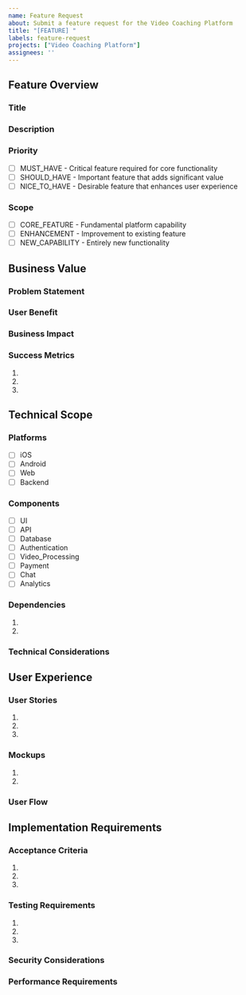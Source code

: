 ```yaml
---
name: Feature Request
about: Submit a feature request for the Video Coaching Platform
title: "[FEATURE] "
labels: feature-request
projects: ["Video Coaching Platform"]
assignees: ''
---
```


## Feature Overview
### Title
<!-- Provide a clear and concise feature title (5-100 characters) -->

### Description
<!-- Provide a detailed description of the proposed feature (20-2000 characters) -->

### Priority
<!-- Select one priority level -->
- [ ] MUST_HAVE - Critical feature required for core functionality
- [ ] SHOULD_HAVE - Important feature that adds significant value
- [ ] NICE_TO_HAVE - Desirable feature that enhances user experience

### Scope
<!-- Select one scope category -->
- [ ] CORE_FEATURE - Fundamental platform capability
- [ ] ENHANCEMENT - Improvement to existing feature
- [ ] NEW_CAPABILITY - Entirely new functionality

## Business Value
### Problem Statement
<!-- Describe the problem this feature solves (100-1000 characters) -->

### User Benefit
<!-- Explain how users will benefit from this feature (100-1000 characters) -->

### Business Impact
<!-- Describe the expected business impact (100-1000 characters) -->

### Success Metrics
<!-- List measurable success criteria (2-5 items) -->
1. 
2. 
3. 

## Technical Scope
### Platforms
<!-- Select all platforms requiring implementation -->
- [ ] iOS
- [ ] Android
- [ ] Web
- [ ] Backend

### Components
<!-- Select all affected system components -->
- [ ] UI
- [ ] API
- [ ] Database
- [ ] Authentication
- [ ] Video_Processing
- [ ] Payment
- [ ] Chat
- [ ] Analytics

### Dependencies
<!-- List any external dependencies or prerequisites (optional) -->
1. 
2. 

### Technical Considerations
<!-- Describe any technical challenges or considerations (optional) -->

## User Experience
### User Stories
<!-- List user stories in the format: As a [role], I want [feature] so that [benefit] -->
1. 
2. 
3. 

### Mockups
<!-- Add links to mockups or wireframes (optional) -->
1. 
2. 

### User Flow
<!-- Describe the user interaction flow (optional) -->

## Implementation Requirements
### Acceptance Criteria
<!-- List specific acceptance criteria (3-10 items) -->
1. 
2. 
3. 

### Testing Requirements
<!-- List testing requirements and scenarios (2-5 items) -->
1. 
2. 
3. 

### Security Considerations
<!-- Describe any security requirements or concerns (optional) -->

### Performance Requirements
<!-- Describe any performance requirements or targets (optional) -->

<!--
Template Version: 1.0.0
Last Updated: 2024-01-20
Review Cycle: Quarterly
-->
